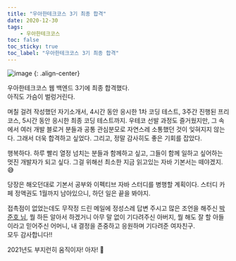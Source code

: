```yaml
---
title: "우아한테크코스 3기 최종 합격"
date: 2020-12-30
tags:
    - 우아한테크코스
toc: false
toc_sticky: true
toc_label: "우아한테크코스 3기 최종 합격"
---
```


![image](https://user-images.githubusercontent.com/37354145/103334051-735ce000-4ab3-11eb-9f4a-eac535db2943.png)
{: .align-center}

우아한테크코스 웹 백엔드 3기에 최종 합격했다.  
아직도 가슴이 벌렁거린다.  
  
며칠 걸려 작성했던 자기소개서, 4시간 동안 응시한 1차 코딩 테스트, 3주간 진행된 프리코스, 
5시간 동안 응시한 최종 코딩 테스트까지. 우테코 선발 과정도 즐거웠지만, 그 속에서 
여러 개발 블로거 분들과 공통 관심분모로 자연스레 소통했던 것이 잊혀지지 않는다. 
그래서 더욱 합격하고 싶었다. 그리고, 정말 감사히도 좋은 기회를 잡았다.

행복하다. 하루 빨리 열정 넘치는 분들과 함께하고 싶고, 
그들이 함께 일하고 싶어하는 멋진 개발자가 되고 싶다. 
그걸 위해선 최소한 지금 읽고있는 자바 기본서는 떼야겠지. 😅
  
당장은 해오던대로 기본서 공부와 이펙티브 자바 스터디를 병행할 계획이다. 
스터디 카페 정액권도 1월까지 남아있으니, 하던 일은 끝을 봐야지.
  
접촉점이 없었는데도 무작정 드린 메일에 정성스레 답변 주시고 
많은 조언을 해주신 [박준호 님](https://pjh3749.tistory.com/), 뭘 하든 알아서 하겠거니 아무 말 없이 기다려주신 아버지, 
뭘 해도 잘 할 아들이라고 믿어주신 어머니, 
내 결정을 존중하고 응원하며 기다려준 여자친구.  
모두 감사합니다!!
  
2021년도 부지런히 움직이자! 아자! 👏
